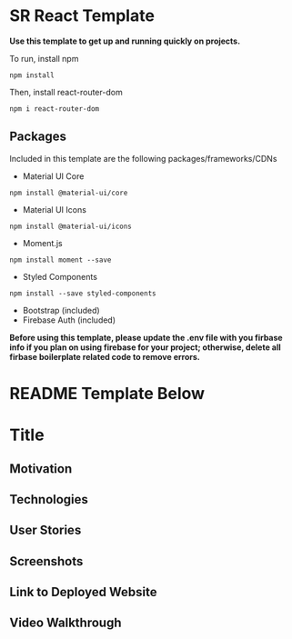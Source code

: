# SR React Template

**Use this template to get up and running quickly on projects.**

To run, install npm

``
npm install
``

Then, install react-router-dom

``
npm i react-router-dom
``

## Packages
Included in this template are the following packages/frameworks/CDNs
- Material UI Core

``
npm install @material-ui/core
``
- Material UI Icons

``
npm install @material-ui/icons
``
- Moment.js

``
  npm install moment --save
``

- Styled Components

``
npm install --save styled-components
``
- Bootstrap (included)
- Firebase Auth (included)

**Before using this template, please update the .env file with you firbase info if you plan on using firebase for your project; otherwise, delete all firbase boilerplate related code to remove errors.**

# README Template Below

# Title

## Motivation

## Technologies
## User Stories

## Screenshots
## Link to Deployed Website
## Video Walkthrough
